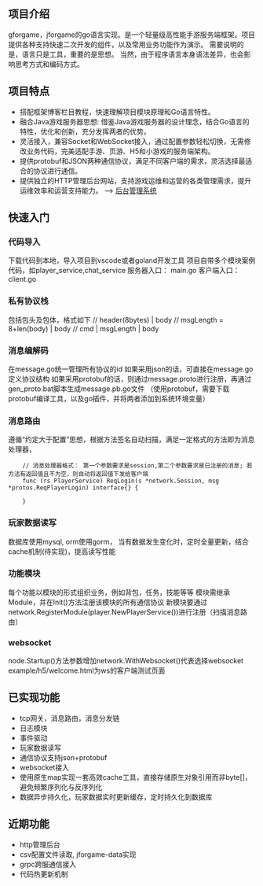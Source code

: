
## 项目介绍　　
gforgame，jforgame的go语言实现。是一个轻量级高性能手游服务端框架。项目提供各种支持快速二次开发的组件，以及常用业务功能作为演示。
需要说明的是，语言只是工具，重要的是思想。 当然，由于程序语言本身语法差异，也会影响思考方式和编码方式。 

## 项目特点
* 搭配框架博客栏目教程，快速理解项目模块原理和Go语言特性。
* 融合Java游戏服务器思想: 借鉴Java游戏服务器的设计理念，结合Go语言的特性，优化和创新，充分发挥两者的优势。
* 灵活接入，兼容Socket和WebSocket接入，通过配置参数轻松切换，无需修改业务代码，完美适配手游、页游、H5和小游戏的服务端架构。
* 提供protobuf和JSON两种通信协议，满足不同客户端的需求，灵活选择最适合的协议进行通信。
* 提供独立的HTTP管理后台网站，支持游戏运维和运营的各类管理需求，提升运维效率和运营支持能力。  --> [后台管理系统](https://github.com/kingston-csj/gamekeeper)  

## 快速入门
### 代码导入
下载代码到本地，导入项目到vscode或者goland开发工具
项目自带多个模块案例代码，如player_service,chat_service
服务器入口： main.go 
客户端入口： client.go

### 私有协议栈
包括包头及包体，格式如下
//      header(8bytes)     | body
// msgLength = 8+len(body) | body
//  cmd | msgLength        | body

### 消息编解码
在message.go统一管理所有协议的id
如果采用json的话，可直接在message.go定义协议结构
如果采用protobuf的话，则通过message.proto进行注册，再通过gen_proto.bat脚本生成message.pb.go文件
（使用protobuf，需要下载protobuf编译工具，以及go插件，并将两者添加到系统环境变量）

### 消息路由
遵循“约定大于配置”思想，根据方法签名自动扫描，满足一定格式的方法即为消息处理器，
```golang
    // 消息处理器格式： 第一个参数要求是session,第二个参数要求是已注册的消息; 若方法有返回值且不为空，则自动将返回值下发给客户端
    func (rs PlayerService) ReqLogin(s *network.Session, msg *protos.ReqPlayerLogin) interface{} {
    
    }
```

### 玩家数据读写
数据库使用mysql, orm使用gorm，
当有数据发生变化时，定时全量更新，结合cache机制(待实现)，提高读写性能

### 功能模块
每个功能以模块的形式组织业务，例如背包，任务，技能等等
模块需继承Module，并在Init()方法注册该模块的所有通信协议
新模块要通过network.RegisterModule(player.NewPlayerService())进行注册（扫描消息路由）

### websocket
node.Startup()方法参数增加network.WithWebsocket()代表选择websocket
example/h5/welcome.html为ws的客户端测试页面

## 已实现功能
* tcp网关，消息路由，消息分发链  
* 日志模块
* 事件驱动
* 玩家数据读写
* 通信协议支持json+protobuf
* websocket接入
* 使用原生map实现一套高效cache工具，直接存储原生对象引用而非byte[]，避免频繁序列化与反序列化
* 数据异步持久化，玩家数据实时更新缓存，定时持久化到数据库

## 近期功能
* http管理后台
* csv配置文件读取, jforgame-data实现
* grpc跨服通信接入
* 代码热更新机制
